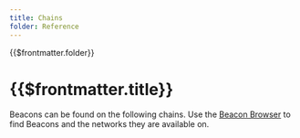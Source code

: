 ```yaml
---
title: Chains
folder: Reference
---
```


<TitleSpan>{{$frontmatter.folder}}</TitleSpan>

# {{$frontmatter.title}}

<VersionWarning/>

Beacons can be found on the following chains. Use the
[Beacon Browser](./beacon-browser.md) to find Beacons and the networks they are
available on.

<beacons-ChainsList/>
